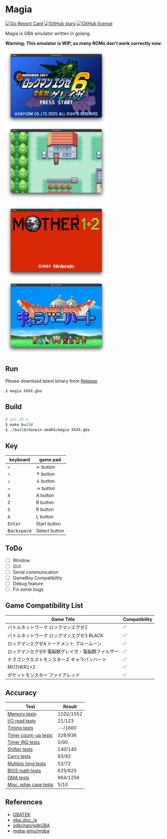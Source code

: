 # Magia

[![Go Report Card](https://goreportcard.com/badge/github.com/pokemium/magia)](https://goreportcard.com/report/github.com/pokemium/magia)
[![GitHub stars](https://img.shields.io/github/stars/pokemium/magia)](https://github.com/pokemium/magia/stargazers)
[![GitHub license](https://img.shields.io/github/license/pokemium/magia)](https://github.com/pokemium/magia/blob/main/LICENSE)

Magia is GBA emulator written in golang.

**Warning: This emulator is WIP, so many ROMs don't work correctly now.**

<img src="img/exe6g.png" width="320" alt="exe6g" />&nbsp;<img src="img/firered.png" width="320" alt="firered" />

<img src="img/mother12.png" width="320" alt="mother12" />&nbsp;<img src="img/dqm.png" width="320" alt="dqm" />

## Run

Please download latest binary from [Release](https://github.com/pokemium/magia/releases).

```sh
$ magia XXXX.gba
```

## Build

```sh
# go1.16.x
$ make build
$ ./build/darwin-amd64/magia XXXX.gba
```

## Key

| keyboard             | game pad      |
| -------------------- | ------------- |
| <kbd>&larr;</kbd>    | &larr; button |
| <kbd>&uarr;</kbd>    | &uarr; button |
| <kbd>&darr;</kbd>    | &darr; button |
| <kbd>&rarr;</kbd>    | &rarr; button |
| <kbd>X</kbd>         | A button      |
| <kbd>Z</kbd>         | B button      |
| <kbd>S</kbd>         | R button      |
| <kbd>A</kbd>         | L button      |
| <kbd>Enter</kbd>     | Start button  |
| <kbd>Backspace</kbd> | Select button |

## ToDo

- [ ] Window
- [ ] GUI
- [ ] Serial communication
- [ ] GameBoy Compatibility
- [ ] Debug feature
- [ ] Fix some bugs

## Game Compatibility List

| Game Title             | Compatibility      |
| -------------------- | ------------- |
| バトルネットワーク ロックマンエグゼ2 | ✅ |
| バトルネットワーク ロックマンエグゼ3 BLACK | ✅ |
| ロックマンエグゼ4 トーナメント ブルームーン | ✅ |
| ロックマンエグゼ6 電脳獣グレイガ・電脳獣ファルザー | ✅ |
| ドラゴンクエストモンスターズ キャラバンハート | ✅ |
| MOTHER1+2 | ✅ |
| ポケットモンスター ファイアレッド | ✅ |

## Accuracy

| Test             | Result      |
| -- | -- | 
| [Memory tests](https://github.com/mgba-emu/suite/blob/04ada216ee13c56d786e54636ac980a71d791145/src/memory.c) | 1102/1552 |
| [I/O read tests](https://github.com/mgba-emu/suite/blob/04ada216ee13c56d786e54636ac980a71d791145/src/io-read.c) | 21/123 |
| [Timing tests](https://github.com/mgba-emu/suite/blob/04ada216ee13c56d786e54636ac980a71d791145/src/timing.c) | --/1660 |
| [Timer count-up tests](https://github.com/mgba-emu/suite/blob/04ada216ee13c56d786e54636ac980a71d791145/src/timers.c) | 326/936 |
| [Timer IRQ tests](https://github.com/mgba-emu/suite/blob/04ada216ee13c56d786e54636ac980a71d791145/src/timer-irq.c) | 0/90 |
| [Shifter tests](https://github.com/mgba-emu/suite/blob/04ada216ee13c56d786e54636ac980a71d791145/src/shifter.c) | 140/140 |
| [Carry tests](https://github.com/mgba-emu/suite/blob/04ada216ee13c56d786e54636ac980a71d791145/src/carry.c) | 93/93 |
| [Multiply long tests](https://github.com/mgba-emu/suite/blob/04ada216ee13c56d786e54636ac980a71d791145/src/multiply-long.c) | 52/72 |
| [BIOS math tests](https://github.com/mgba-emu/suite/blob/04ada216ee13c56d786e54636ac980a71d791145/src/bios-math.c) | 625/625 |
| [DMA tests](https://github.com/mgba-emu/suite/blob/04ada216ee13c56d786e54636ac980a71d791145/src/dma.c) | 964/1256 |
| [Misc. edge case tests](https://github.com/mgba-emu/suite/blob/04ada216ee13c56d786e54636ac980a71d791145/src/misc-edge.c) | 5/10 |

## References

- [GBATEK](https://problemkaputt.de/gbatek.htm)
- [gba_doc_ja](https://github.com/pokemium/gba_doc_ja)
- [gdkchan/gdkGBA](https://github.com/gdkchan/gdkGBA)
- [mgba-emu/mgba](https://github.com/mgba-emu/mgba)
